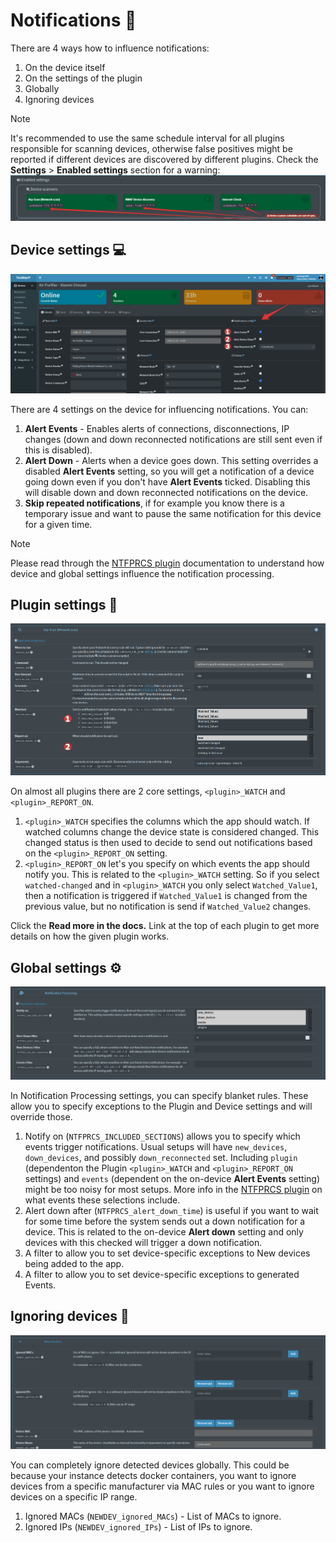 # Notifications 📧

There are 4 ways how to influence notifications:

1. On the device itself
2. On the settings of the plugin
3. Globally
4. Ignoring devices

> [!NOTE]
> It's recommended to use the same schedule interval for all plugins responsible for scanning devices, otherwise false positives might be reported if different devices are discovered by different plugins. Check the **Settings** > **Enabled settings** section for a warning:
> ![Schedules out-of-sync](./img/NOTIFICATIONS/Schedules_out-of-sync.png)

## Device settings 💻

![Device notification settings](./img/NOTIFICATIONS/Device-notification-settings.png)

There are 4 settings on the device for influencing notifications. You can:

1. **Alert Events** - Enables alerts of connections, disconnections, IP changes (down and down reconnected notifications are still sent even if this is disabled).
2. **Alert Down** - Alerts when a device goes down. This setting overrides a disabled **Alert Events** setting, so you will get a notification of a device going down even if you don't have **Alert Events** ticked. Disabling this will disable down and down reconnected notifications on the device.
3. **Skip repeated notifications**, if for example you know there is a temporary issue and want to pause the same notification for this device for a given time.

> [!NOTE]
> Please read through the [NTFPRCS plugin](https://github.com/jokob-sk/NetAlertX/blob/main/front/plugins/notification_processing/README.md) documentation to understand how device and global settings influence the notification processing. 

## Plugin settings 🔌

![Plugin notification settings](./img/NOTIFICATIONS/Plugin-notification-settings.png)

On almost all plugins there are 2 core settings, `<plugin>_WATCH` and `<plugin>_REPORT_ON`. 

1. `<plugin>_WATCH` specifies the columns which the app should watch. If watched columns change the device state is considered changed. This changed status is then used to decide to send out notifications based on the `<plugin>_REPORT_ON` setting. 
2. `<plugin>_REPORT_ON` let's you specify on which events the app should notify you. This is related to the `<plugin>_WATCH` setting. So if you select `watched-changed` and in `<plugin>_WATCH` you only select `Watched_Value1`, then a notification is triggered if `Watched_Value1` is changed from the previous value, but no notification is send if `Watched_Value2` changes. 

Click the **Read more in the docs.** Link at the top of each plugin to get more details on how the given plugin works. 

## Global settings ⚙

![Global notification settings](./img/NOTIFICATIONS/Global-notification-settings.png)

In Notification Processing settings, you can specify blanket rules. These allow you to specify exceptions to the Plugin and Device settings and will override those.

1. Notify on (`NTFPRCS_INCLUDED_SECTIONS`) allows you to specify which events trigger notifications. Usual setups will have `new_devices`, `down_devices`, and possibly `down_reconnected` set. Including `plugin` (dependenton the Plugin `<plugin>_WATCH` and `<plugin>_REPORT_ON` settings) and `events` (dependent on the on-device **Alert Events** setting) might be too noisy for most setups. More info in the [NTFPRCS plugin](https://github.com/jokob-sk/NetAlertX/blob/main/front/plugins/notification_processing/README.md) on what events these selections include. 
2. Alert down after (`NTFPRCS_alert_down_time`) is useful if you want to wait for some time before the system sends out a down notification for a device. This is related to the on-device **Alert down** setting and only devices with this checked will trigger a down notification.
3. A filter to allow you to set device-specific exceptions to New devices being added to the app.
4. A filter to allow you to set device-specific exceptions to generated Events.

## Ignoring devices 🔕

![Ignoring new devices](./img/NOTIFICATIONS/NEWDEV_ignores.png)

You can completely ignore detected devices globally. This could be because your instance detects docker containers, you want to ignore devices from a specific manufacturer via MAC rules or you want to ignore devices on a specific IP range. 

1. Ignored MACs (`NEWDEV_ignored_MACs`) - List of MACs to ignore.
2. Ignored IPs (`NEWDEV_ignored_IPs`) - List of IPs to ignore. 